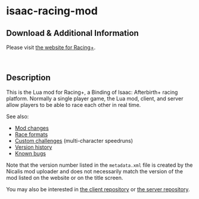 isaac-racing-mod
================

Download & Additional Information
---------------------------------

Please visit [the website for Racing+](https://isaacracing.net/).

<br />



Description
-----------

This is the Lua mod for Racing+, a Binding of Isaac: Afterbirth+ racing platform. Normally a single player game, the Lua mod, client, and server allow players to be able to race each other in real time.

See also:
* [Mod changes](https://github.com/Zamiell/isaac-racing-client/blob/master/mod/CHANGES.md)
* [Race formats](https://github.com/Zamiell/isaac-racing-client/blob/master/mod/CHANGES-RACES.md)
* [Custom challenges](https://github.com/Zamiell/isaac-racing-client/blob/master/mod/CHANGES-CHALLENGES.md) (multi-character speedruns)
* [Version history](https://github.com/Zamiell/isaac-racing-client/blob/master/HISTORY.md)
* [Known bugs](https://github.com/Zamiell/isaac-racing-client/blob/master/mod/BUGS.md)

Note that the version number listed in the `metadata.xml` file is created by the Nicalis mod uploader and does not necessarily match the version of the mod listed on the website or on the title screen.

You may also be interested in [the client repository](https://github.com/Zamiell/isaac-racing-client) or [the server repository](https://github.com/Zamiell/isaac-racing-server).

<br />
